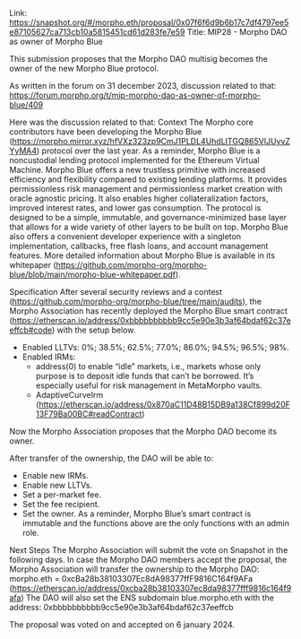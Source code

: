 Link: https://snapshot.org/#/morpho.eth/proposal/0x07f6f6d9b6b17c7df4797ee5e87105627ca713cb10a5815451cd61d283fe7e59
Title: MIP28 - Morpho DAO as owner of Morpho Blue

This submission proposes that the Morpho DAO multisig becomes the owner of the new Morpho Blue protocol.

As written in the forum on 31 december 2023, discussion related to that: https://forum.morpho.org/t/mip-morpho-dao-as-owner-of-morpho-blue/409

Here was the discussion related to that:
Context
The Morpho core contributors have been developing the Morpho Blue (https://morpho.mirror.xyz/hfVXz323zp9CmJ1PLDL4UhdLITGQ865VIJUyvZYyMA4) protocol over the last year.
As a reminder, Morpho Blue is a noncustodial lending protocol implemented for the Ethereum Virtual Machine. Morpho Blue offers a new trustless primitive with increased efficiency and flexibility compared to existing lending platforms. It provides permissionless risk management and permissionless market creation with oracle agnostic pricing. It also enables higher collateralization factors, improved interest rates, and lower gas consumption. The protocol is designed to be a simple, immutable, and governance-minimized base layer that allows for a wide variety of other layers to be built on top. Morpho Blue also offers a convenient developer experience with a singleton implementation, callbacks, free flash loans, and account management features.
More detailed information about Morpho Blue is available in its whitepaper (https://github.com/morpho-org/morpho-blue/blob/main/morpho-blue-whitepaper.pdf).

Specification
After several security reviews and a contest (https://github.com/morpho-org/morpho-blue/tree/main/audits), the Morpho Association has recently deployed the Morpho Blue smart contract (https://etherscan.io/address/0xbbbbbbbbbb9cc5e90e3b3af64bdaf62c37eeffcb#code) with the setup below.
- Enabled LLTVs: 0%; 38.5%; 62.5%; 77.0%; 86.0%; 94.5%; 96.5%; 98%.
- Enabled IRMs:
  - address(0) to enable “idle” markets, i.e., markets whose only purpose is to deposit idle funds that can’t be borrowed. It’s especially useful for risk management in MetaMorpho vaults.
  - AdaptiveCurveIrm (https://etherscan.io/address/0x870aC11D48B15DB9a138Cf899d20F13F79Ba00BC#readContract)

Now the Morpho Association proposes that the Morpho DAO become its owner.

After transfer of the ownership, the DAO will be able to:
- Enable new IRMs.
- Enable new LLTVs.
- Set a per-market fee.
- Set the fee recipient.
- Set the owner.
As a reminder, Morpho Blue’s smart contract is immutable and the functions above are the only functions with an admin role.

Next Steps
The Morpho Association will submit the vote on Snapshot in the following days.
In case the Morpho DAO members accept the proposal, the Morpho Association will transfer the ownership to the Morpho DAO: morpho.eth = 0xcBa28b38103307Ec8dA98377ffF9816C164f9AFa (https://etherscan.io/address/0xcba28b38103307ec8da98377fff9816c164f9afa)
The DAO will also set the ENS subdomain blue.morpho.eth with the address: 0xbbbbbbbbbb9cc5e90e3b3af64bdaf62c37eeffcb

The proposal was voted on and accepted on 6 january 2024.
